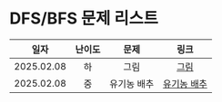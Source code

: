 # DFS/BFS 문제 리스트


|일자 | 난이도 | 문제 | 링크 |
|:---:|:---:|:---:|:---:|
|2025.02.08 | 하 | 그림 | [그림](https://www.acmicpc.net/problem/1926)|
|2025.02.08 | 중 | 유기농 배추 | [유기농 배추](https://www.acmicpc.net/problem/1012)|
